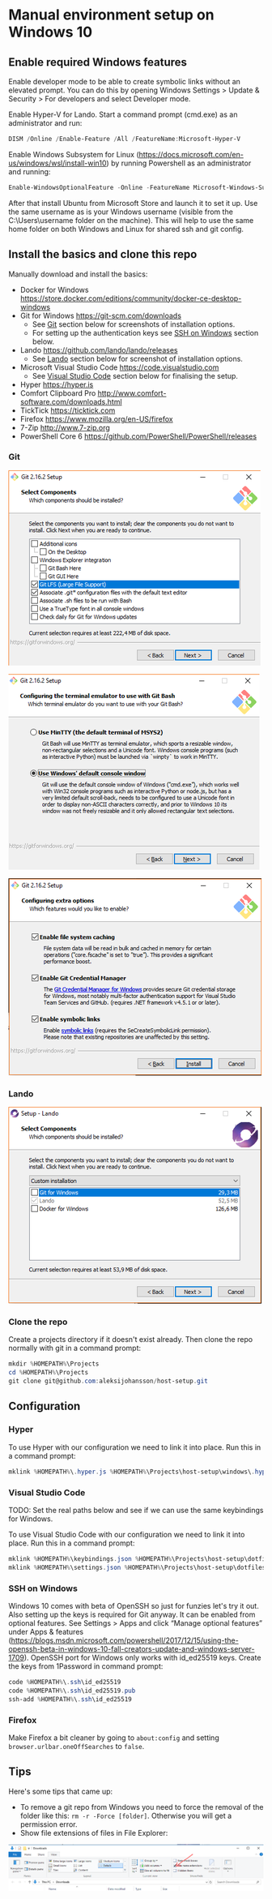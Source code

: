 # Manual environment setup on Windows 10

## Enable required Windows features

Enable developer mode to be able to create symbolic links without an elevated prompt. You can do this by opening Windows Settings > Update & Security > For developers and select Developer mode.

Enable Hyper-V for Lando. Start a command prompt (cmd.exe) as an administrator and run:

```powershell
DISM /Online /Enable-Feature /All /FeatureName:Microsoft-Hyper-V
```

Enable Windows Subsystem for Linux (https://docs.microsoft.com/en-us/windows/wsl/install-win10) by running Powershell as an administrator and running:

```powershell
Enable-WindowsOptionalFeature -Online -FeatureName Microsoft-Windows-Subsystem-Linux
```

After that install Ubuntu from Microsoft Store and launch it to set it up. Use the same username as is your Windows username (visible from the C:\Users\username folder on the machine). This will help to use the same home folder on both Windows and Linux for shared ssh and git config.

## Install the basics and clone this repo

Manually download and install the basics:
- Docker for Windows https://store.docker.com/editions/community/docker-ce-desktop-windows
- Git for Windows https://git-scm.com/downloads
  - See [Git](#git) section below for screenshots of installation options.
  - For setting up the authentication keys see [SSH on Windows](#sshonwindows) section below.
- Lando https://github.com/lando/lando/releases
  - See [Lando](#lando) section below for screenshot of installation options.
- Microsoft Visual Studio Code https://code.visualstudio.com
  - See [Visual Studio Code](#code) section below for finalising the setup.
- Hyper https://hyper.is
- Comfort Clipboard Pro http://www.comfort-software.com/downloads.html
- TickTick https://ticktick.com
- Firefox https://www.mozilla.org/en-US/firefox
- 7-Zip http://www.7-zip.org
- PowerShell Core 6 https://github.com/PowerShell/PowerShell/releases

### <a name="git"></a>Git

![Git Install Options 1](git_1.png "Git Install Options 1")

![Git Install Options 2](git_2.png "Git Install Options 2")

![Git Install Options 3](git_3.png "Git Install Options 3")

### <a name="lando"></a>Lando

![Lando Install Options](lando.png "Lando Install Options")

### Clone the repo

Create a projects directory if it doesn't exist already. Then clone the repo normally with git in a command prompt:
```powershell
mkdir %HOMEPATH%\Projects
cd %HOMEPATH%\Projects
git clone git@github.com:aleksijohansson/host-setup.git
```

## Configuration

### Hyper

To use Hyper with our configuration we need to link it into place. Run this in a command prompt:
```powershell
mklink %HOMEPATH%\.hyper.js %HOMEPATH%\Projects\host-setup\windows\.hyper.js
```

### <a name="code"></a>Visual Studio Code

TODO: Set the real paths below and see if we can use the same keybindings for Windows.

To use Visual Studio Code with our configuration we need to link it into place. Run this in a command prompt:
```powershell
mklink %HOMEPATH%\keybindings.json %HOMEPATH%\Projects\host-setup\dotfiles\Library\Application Support\Code\User\keybindings.json
mklink %HOMEPATH%\settings.json %HOMEPATH%\Projects\host-setup\dotfiles\Library\Application Support\Code\User\settings.json
```

### <a name="sshonwindows"></a>SSH on Windows

Windows 10 comes with beta of OpenSSH so just for funzies let's try it out. Also setting up the keys is required for Git anyway. It can be enabled from optional features. See Settings > Apps and click “Manage optional features” under Apps & features (https://blogs.msdn.microsoft.com/powershell/2017/12/15/using-the-openssh-beta-in-windows-10-fall-creators-update-and-windows-server-1709). OpenSSH port for Windows only works with id_ed25519 keys. Create the keys from 1Password in command prompt:

```powershell
code %HOMEPATH%\.ssh\id_ed25519
code %HOMEPATH%\.ssh\id_ed25519.pub
ssh-add %HOMEPATH%\.ssh\id_ed25519
```

### Firefox

Make Firefox a bit cleaner by going to `about:config` and setting `browser.urlbar.oneOffSearches` to `false`.

## Tips

Here's some tips that came up:

- To remove a git repo from Windows you need to force the removal of the folder like this: `rm -r -Force [folder]`. Otherwise you will get a permission error.
- Show file extensions of files in File Explorer:

![Windows Show File Extensions](windows_show_file_extensions.png "Windows Show File Extensions")
